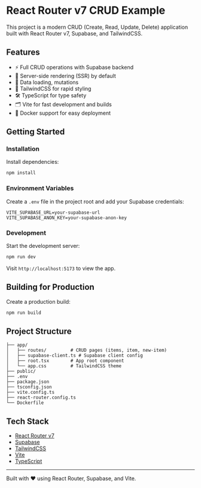 # React Router v7 CRUD Example

This project is a modern CRUD (Create, Read, Update, Delete) application built with React Router v7, Supabase, and TailwindCSS.

## Features

- ⚡️ Full CRUD operations with Supabase backend
- 🚀 Server-side rendering (SSR) by default
- 🔄 Data loading, mutations
- 🎨 TailwindCSS for rapid styling
- 🛠️ TypeScript for type safety
- 🗂️ Vite for fast development and builds
- 🐳 Docker support for easy deployment

## Getting Started

### Installation

Install dependencies:

```bash
npm install
```

### Environment Variables

Create a `.env` file in the project root and add your Supabase credentials:

```
VITE_SUPABASE_URL=your-supabase-url
VITE_SUPABASE_ANON_KEY=your-supabase-anon-key
```

### Development

Start the development server:

```bash
npm run dev
```

Visit `http://localhost:5173` to view the app.

## Building for Production

Create a production build:

```bash
npm run build
```

## Project Structure

```
├── app/
│   ├── routes/         # CRUD pages (items, item, new-item)
│   ├── supabase-client.ts # Supabase client config
│   ├── root.tsx        # App root component
│   └── app.css         # TailwindCSS theme
├── public/
├── .env
├── package.json
├── tsconfig.json
├── vite.config.ts
├── react-router.config.ts
└── Dockerfile
```

## Tech Stack

- [React Router v7](https://reactrouter.com/)
- [Supabase](https://supabase.com/)
- [TailwindCSS](https://tailwindcss.com/)
- [Vite](https://vitejs.dev/)
- [TypeScript](https://www.typescriptlang.org/)

---

Built with ❤️ using React Router, Supabase, and Vite.
